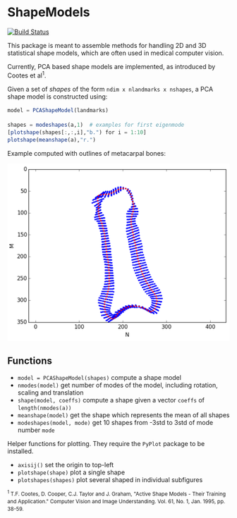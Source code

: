 # ShapeModels

[![Build Status](https://travis-ci.org/rened/ShapeModels.jl.png)](https://travis-ci.org/rened/ShapeModels.jl)

This package is meant to assemble methods for handling 2D and 3D statistical shape models, which are often used in medical computer vision.

Currently, PCA based shape models are implemented, as introduced by Cootes et al<sup>1</sup>.

Given a set of *shapes* of the form `ndim x nlandmarks x nshapes`, a PCA shape model is constructed using:

```jl
model = PCAShapeModel(landmarks)

shapes = modeshapes(a,1)  # examples for first eigenmode
[plotshape(shapes[:,:,i],"b.") for i = 1:10]
plotshape(meanshape(a),"r.")
```

Example computed with outlines of metacarpal bones:

![](example.png)

## Functions

* `model = PCAShapeModel(shapes)` compute a shape model
* `nmodes(model)` get number of modes of the model, including rotation, scaling and translation
* `shape(model, coeffs)` compute a shape given a vector `coeffs` of `length(nmodes(a))`
* `meanshape(model)` get the shape which represents the mean of all shapes
* `modeshapes(model, mode)` get 10 shapes from -3std to 3std of mode number `mode`

Helper functions for plotting. They require the `PyPlot` package to be installed.

* `axisij()` set the origin to top-left
* `plotshape(shape)` plot a single shape
* `plotshapes(shapes)` plot several shaped in individual subfigures


<small><sup>1</sup> T.F. Cootes, D. Cooper, C.J. Taylor and J. Graham, "Active Shape Models - Their Training and Application." Computer Vision and Image Understanding. Vol. 61, No. 1, Jan. 1995, pp. 38-59.</small>

